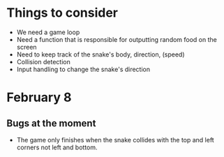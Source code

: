 # Things to consider
- We need a game loop
- Need a function that is responsible for outputting random food on the screen
- Need to keep track of the snake's body, direction, (speed)
- Collision detection
- Input handling to change the snake's direction

# February 8
## Bugs at the moment
- The game only finishes when the snake collides with the top and left corners not left and bottom.


